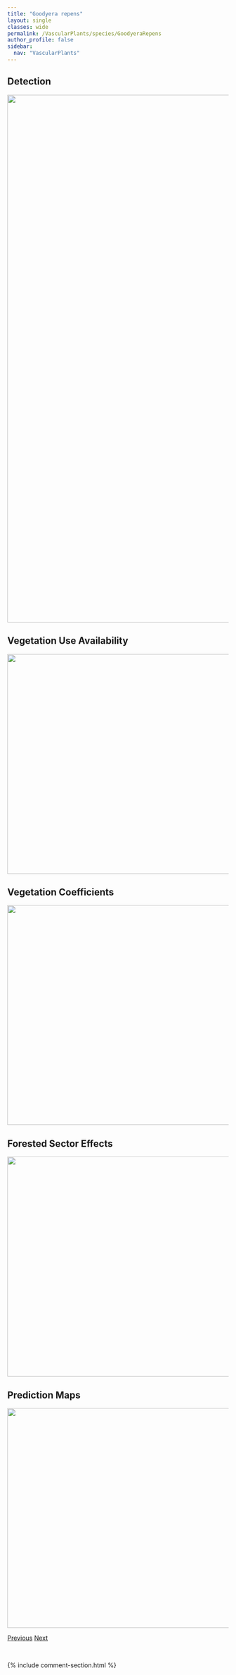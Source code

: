 ```yaml
---
title: "Goodyera repens"
layout: single
classes: wide
permalink: /VascularPlants/species/GoodyeraRepens
author_profile: false
sidebar:
  nav: "VascularPlants"
---
```


<h2>Detection</h2>

<a href="https://drive.google.com/uc?export=view&id=1dd-7Jwvehd7Sy8IvMeUaF5-w_LZw29KE">
<img src="https://drive.google.com/uc?export=view&id=1dd-7Jwvehd7Sy8IvMeUaF5-w_LZw29KE" height = "1200" width = "800">
</a>


<h2>Vegetation Use Availability</h2>

<a href="https://drive.google.com/uc?export=view&id=1XyCpS6UzotJaHbaueJ-CNKa5nkWv4_B1">
<img src="https://drive.google.com/uc?export=view&id=1XyCpS6UzotJaHbaueJ-CNKa5nkWv4_B1" height = "500" width = "1000">
</a>


<h2>Vegetation Coefficients</h2>

<a href="https://drive.google.com/uc?export=view&id=1aJhWKhFFmWoOB8ByHP49LKbivxk9o4Uo">
<img src="https://drive.google.com/uc?export=view&id=1aJhWKhFFmWoOB8ByHP49LKbivxk9o4Uo" height = "500" width = "1000">
</a>


<h2>Forested Sector Effects</h2>

<a href="https://drive.google.com/uc?export=view&id=1_yv2BMpwRhb8kME9GZXMxBT0yqHBsr2Y">
<img src="https://drive.google.com/uc?export=view&id=1_yv2BMpwRhb8kME9GZXMxBT0yqHBsr2Y" height = "500" width = "1000">
</a>


<h2>Prediction Maps</h2>

<a href="https://drive.google.com/uc?export=view&id=1q3F71R3_Q4X8Fv2BknPFlnHXYFv0Fsfn">
<img src="https://drive.google.com/uc?export=view&id=1q3F71R3_Q4X8Fv2BknPFlnHXYFv0Fsfn" height = "500" width = "1000">
</a>


<a href="/DevelopmentWebsite/VascularPlants/species/GoodyeraOblongifolia" class="pagination--pager" title="Goodyera oblongifolia">Previous</a> <a href="/DevelopmentWebsite/VascularPlants/species/GratiolaNeglecta" class="pagination--pager" title="Gratiola neglecta">Next</a>

<p>&nbsp;</p>

{% include comment-section.html %}
